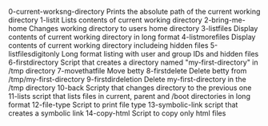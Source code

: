 0-current-worksng-directory Prints the absolute path of the current working directory
1-listit Lists contents of current working directory
2-bring-me-home Changes working directory to users home directory
3-listfiles Display contents of current working directory in long format
4-listmorefiles Display contents of current working directory includeing hidden files
5-listfilesdigitonly Long format listing with user and group IDs and hidden files
6-firstdirectory Script that creates a directory named "my-first-directory" in /tmp directory
7-movethatfile Move betty
8-firstdelete Delete betty from /tmp/my-first-directory
9-firstdirdeletion Delete my-first-directory in the /tmp directory
10-back Scripty that changes directory to the previous one
11-lists script that lists files in current, parent and /boot directories in long format
12-file-type Script to print file type
13-symbolic-link script that creates a symbolic link
14-copy-html Script to copy only html files
